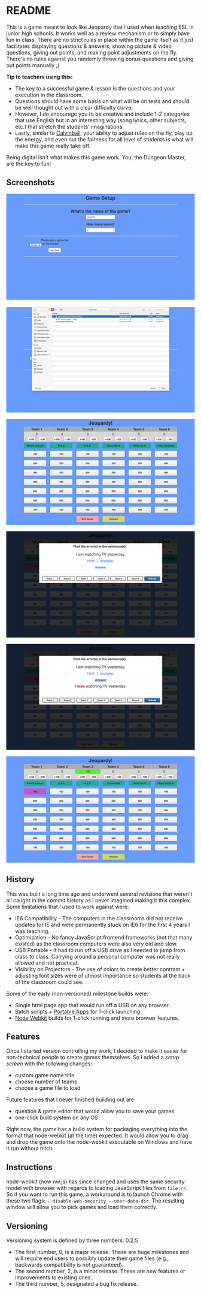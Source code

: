 # README

This is a game meant to look like Jeopardy that I used when teaching ESL in junior high schools. It works well as a review mechanism or to simply have fun in class. There are no strict rules in place within the game itself as it just facilitates displaying questions & answers, showing picture & video questions, giving out points, and making point adjustments on the fly. There's no rules against you randomly throwing bonus questions and giving out points manually ;)

**Tip to teachers using this:**

* The key to a successful game & lesson is the questions and your execution in the classroom.
* Questions should have some basis on what will be on tests and should be well thought out with a clear difficulty curve.
* However, I do encourage you to be creative and include 1-2 categories that use English but in an interesting way (song lyrics, other subjects, etc.) that stretch the students' imaginations.
* Lastly, similar to [Calvinball](https://en.wikipedia.org/wiki/Calvin_and_Hobbes#Calvinball), your ability to adjust rules on the fly, play up the energy, and even out the fairness for all level of students is what will make this game really take off.

Being digital isn't what makes this game work. You, the Dungeon Master, are the key to fun!

## Screenshots

![Game Setup](/screenshots/game-setup.png?raw=true "Game Setup")

![Pick Game Dialog](/screenshots/dialog.png?raw=true "Pick Game Dialog")

![New Game Board](/screenshots/new-game-board.png?raw=true "New Game Board")

![Question](/screenshots/question.png?raw=true "Question")

![Answer](/screenshots/answer.png?raw=true "Answer")

![Awarding Points (automatically)](/screenshots/points.png?raw=true "Awarding Points (automatically)")

## History

This was built a long time ago and underwent several revisions that weren't all caught in the commit history as I never imagined making it this complex. Some limitations that I used to work against were:

* IE6 Compatibility - The computers in the classrooms did not receive updates for IE and were permanently stuck on IE6 for the first 4 years I was teaching.
* Optimization - No fancy JavaScript frontend frameworks (not that many existed) as the classroom computers were also very old and slow.
* USB Portable - It had to run off a USB drive as I needed to jump from class to class. Carrying around a personal computer was not really allowed and not practical.
* Visibility on Projectors - The use of colors to create better contrast + adjusting font sizes were of utmost importance so students at the back of the classroom could see.

Some of the early (non-versioned) milestone builds were:

* Single html page app that would run off a USB on any browser.
* Batch scripts + [Portable Apps](https://portableapps.com) for 1-click launching.
* [Node Webkit](https://github.com/nwjs/nw.js) builds for 1-click running and more browser features.

## Features

Once I started version controlling my work, I decided to make it easier for non-technical people to create games themselves. So I added a _setup screen_ with the following changes:

* custom game name title
* choose number of teams
* choose a game file to load

Future features that I never finished building out are:

* question & game editor that would allow you to save your games
* one-click build system on any OS

Right now, the game has a build system for packaging everything into the format that node-webkit (at the time) expected. It would allow you to drag and drop the game onto the node-webkit executable on Windows and have it run without hitch.

## Instructions

node-webkit (now nw.js) has since changed and uses the same security model with browser with regards to loading JavaScript files from `file://`. So if you want to run this game, a workaround is to launch Chrome with these two flags: `--disable-web-security --user-data-dir`. The resulting window will allow you to pick games and load them correctly.

## Versioning

Versioning system is defined by three numbers: 0.2.5

* The first number, 0, is a major release. These are huge milestones and will require end users to possibly update their game files (e.g., backwards compatibility is not guaranteed).
* The second number, 2, is a minor release. These are new features or improvements to existing ones.
* The third number, 5, designated a bug fix release.
